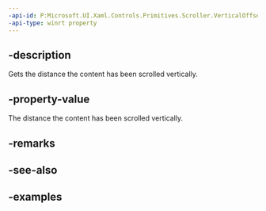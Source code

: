 ```yaml
---
-api-id: P:Microsoft.UI.Xaml.Controls.Primitives.Scroller.VerticalOffset
-api-type: winrt property
---
```


## -description

Gets the distance the content has been scrolled vertically.

## -property-value

The distance the content has been scrolled vertically.

## -remarks

## -see-also

## -examples


